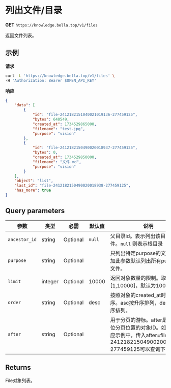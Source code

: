 # 列出文件/目录

**GET** `https://knowledge.bella.top/v1/files`

返回文件列表。

## 示例

**请求**
```bash
curl -L 'https://knowledge.bella.top/v1/files' \
-H 'Authorization: Bearer $OPEN_API_KEY'
```

**响应**
```json
{
    "data": [
        {
            "id": "file-2412182151040021019136-277459125",
            "bytes": 640549,
            "created_at": 1734529865000,
            "filename": "test.jpg",
            "purpose": "vision"
        },
        {
            "id": "file-2412182150490020018937-277459125",
            "bytes": 0,
            "created_at": 1734529850000,
            "filename": "文件.md",
            "purpose": "vision"
        }
    ],
    "object": "list",
    "last_id": "file-2412182150490020018938-277459125",
    "has_more": true
}
```

## Query parameters

| 参数 | 类型 | 必需 | 默认值 | 说明 |
|-----|------|------|--------|------|
| `ancestor_id` | string | Optional | `null` | 父目录id。表示列出该目录下的文件。`null` 则表示根目录 |
| `purpose` | string | Optional | | 只列出特定purpose的文件。不加此参数默认列出所有purpose文件。 |
| `limit` | integer | Optional | 10000 | 返回对象数量的限制。取值范围[1,10000]，默认为10000。 |
| `order` | string | Optional | desc | 按照对象的created_at时间戳排序。asc按升序排列，desc按降序排列。 |
| `after` | string | Optional | | 用于分页的游标。after是用于定位分页位置的对象ID。如上述响应示例中，传入after=file-2412182150490020018938-277459125可以查询下一页。 |

## Returns
File对象列表。